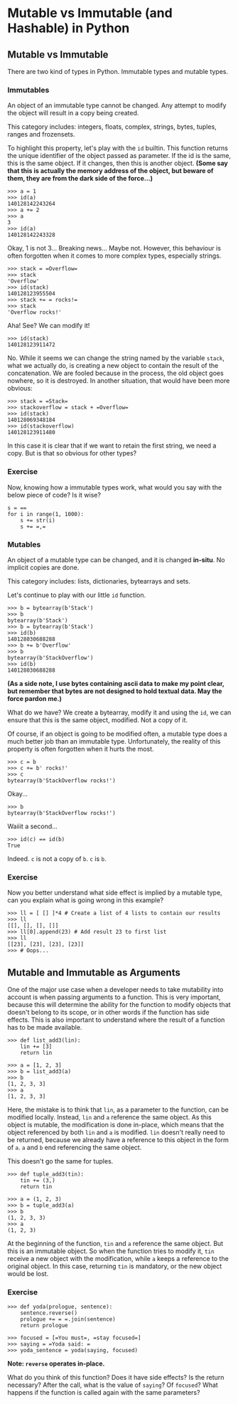 # Mutable vs Immutable (and Hashable) in Python




## Mutable vs Immutable


There are two kind of types in Python. Immutable types and mutable types.

### Immutables

An object of an immutable type cannot be changed. Any attempt to modify the object will result in a copy being created.

This category includes: integers, floats, complex, strings, bytes, tuples, ranges and frozensets.

To highlight this property, let's play with the `id` builtin. This function returns the unique identifier of the object passed as parameter. If the id is the same, this is the same object. If it changes, then this is another object. **(Some say that this is actually the memory address of the object, but beware of them, they are from the dark side of the force...)**

```
>>> a = 1
>>> id(a)
140128142243264
>>> a += 2
>>> a
3
>>> id(a)
140128142243328

```

Okay, 1 is not 3... Breaking news... Maybe not. However, this behaviour is often forgotten when it comes to more complex types, especially strings.

```
>>> stack = =Overflow=
>>> stack
'Overflow'
>>> id(stack)
140128123955504
>>> stack += = rocks!=
>>> stack
'Overflow rocks!'

```

Aha! See? We can modify it!

```
>>> id(stack)
140128123911472

```

No. While it seems we can change the string named by the variable `stack`, what we actually do, is creating a new object to contain the result of the concatenation. We are fooled because in the process, the old object goes nowhere, so it is destroyed. In another situation, that would have been more obvious:

```
>>> stack = =Stack=
>>> stackoverflow = stack + =Overflow=
>>> id(stack)
140128069348184
>>> id(stackoverflow)
140128123911480

```

In this case it is clear that if we want to retain the first string, we need a copy. But is that so obvious for other types?

### Exercise

Now, knowing how a immutable types work, what would you say with the below piece of code? Is it wise?

```
s = ==
for i in range(1, 1000):
    s += str(i)
    s += =,=

```

### Mutables

An object of a mutable type can be changed, and it is changed **in-situ**. No implicit copies are done.

This category includes: lists, dictionaries, bytearrays and sets.

Let's continue to play with our little `id` function.

```
>>> b = bytearray(b'Stack')
>>> b
bytearray(b'Stack')
>>> b = bytearray(b'Stack')
>>> id(b)
140128030688288
>>> b += b'Overflow'
>>> b
bytearray(b'StackOverflow')
>>> id(b)
140128030688288

```

**(As a side note, I use bytes containing ascii data to make my point clear, but remember that bytes are not designed to hold textual data. May the force pardon me.)**

What do we have? We create a bytearray, modify it and using the `id`, we can ensure that this is the same object, modified. Not a copy of it.

Of course, if an object is going to be modified often, a mutable type does a much better job than an immutable type. Unfortunately, the reality of this property is often forgotten when it hurts the most.

```
>>> c = b
>>> c += b' rocks!'
>>> c
bytearray(b'StackOverflow rocks!')

```

Okay...

```
>>> b
bytearray(b'StackOverflow rocks!')

```

Waiiit a second...

```
>>> id(c) == id(b)
True

```

Indeed. `c` is not a copy of `b`. `c` is `b`.

### Exercise

Now you better understand what side effect is implied by a mutable type, can you explain what is going wrong in this example?

```
>>> ll = [ [] ]*4 # Create a list of 4 lists to contain our results
>>> ll
[[], [], [], []]
>>> ll[0].append(23) # Add result 23 to first list
>>> ll
[[23], [23], [23], [23]]
>>> # Oops...

```



## Mutable and Immutable as Arguments


One of the major use case when a developer needs to take mutability into account is when passing arguments to a function. This is very important, because this will determine the ability for the function to modify objects that doesn't belong to its scope, or in other words if the function has side effects. This is also important to understand where the result of a function has to be made available.

```
>>> def list_add3(lin):
    lin += [3]
    return lin

>>> a = [1, 2, 3]
>>> b = list_add3(a)
>>> b
[1, 2, 3, 3]
>>> a
[1, 2, 3, 3]

```

Here, the mistake is to think that `lin`, as a parameter to the function, can be modified locally. Instead, `lin` and `a` reference the same object. As this object is mutable, the modification is done in-place, which means that the object referenced by both `lin` and `a` is modified. `lin` doesn't really need to be returned, because we already have a reference to this object in the form of `a`. `a` and `b` end referencing the same object.

This doesn't go the same for tuples.

```
>>> def tuple_add3(tin):
    tin += (3,)
    return tin

>>> a = (1, 2, 3)
>>> b = tuple_add3(a)
>>> b
(1, 2, 3, 3)
>>> a
(1, 2, 3)

```

At the beginning of the function, `tin` and `a` reference the same object. But this is an immutable object. So when the function tries to modify it, `tin` receive a new object with the modification, while `a` keeps a reference to the original object. In this case, returning `tin` is mandatory, or the new object would be lost.

### Exercise

```
>>> def yoda(prologue, sentence):
    sentence.reverse()
    prologue += = =.join(sentence)
    return prologue

>>> focused = [=You must=, =stay focused=]
>>> saying = =Yoda said: =
>>> yoda_sentence = yoda(saying, focused)

```

**Note: `reverse` operates in-place.**

What do you think of this function? Does it have side effects? Is the return necessary? After the call, what is the value of `saying`? Of `focused`? What happens if the function is called again with the same parameters?

